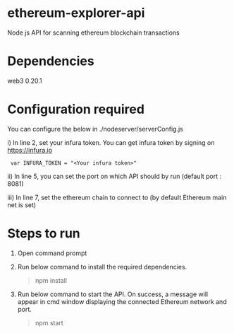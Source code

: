 # ethereum-explorer-api
Node js API for scanning ethereum blockchain transactions
# Dependencies
  web3 0.20.1

# Configuration required
  You can configure the below in ./nodeserver/serverConfig.js

  i) In line 2, set your infura token. You can get infura token by signing on https://infura.io
  
     var INFURA_TOKEN = "<Your infura token>"
    
  ii) In line 5, you can set the port on which API should by run (default port : 8081)
  
  iii) In line 7, set the ethereum chain to connect to (by default Ethereum main net is set)

# Steps to run
1. Open command prompt

2. Run below command to install the required dependencies.
    
    > npm install

3. Run below command to start the API. On success, a message will appear in cmd window displaying the connected Ethereum network and port. 
    
    > npm start
    
  
